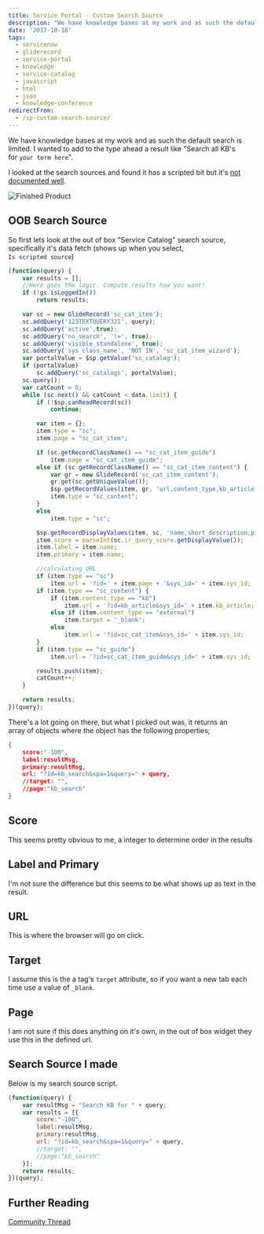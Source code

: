 ```yaml
---
title: Service Portal - Custom Search Source
description: "We have knowledge bases at my work and as such the default search is limited. I wanted to add to the type ahead a result like \"Search all KB's for\_your term ..."
date: '2017-10-18'
tags:
  - servicenow
  - gliderecord
  - service-portal
  - knowledge
  - service-catalog
  - javascript
  - html
  - json
  - knowledge-conference
redirectFrom:
  - /sp-custom-search-source/
---
```


<!--StartFragment-->

We have knowledge bases at my work and as such the default search is limited. I wanted to add to the type ahead a result like "Search all KB's for `your term here`".

I looked at the search sources and found it has a scripted bit but it's [not documented well](https://docs.servicenow.com/bundle/jakarta-servicenow-platform/page/build/service-portal/task/add-table-search-source.html).

![Finished Product](/assets/images/sp-custom-search-source.png)

## OOB Search Source

So first lets look at the out of box "Service Catalog" search source,\
specifically it's data fetch (shows up when you select,\
`Is scripted source`)

```javascript
(function(query) {
    var results = [];
    //Here goes the logic. Compute results how you want!
    if (!gs.isLoggedIn())
        return results;

    var sc = new GlideRecord('sc_cat_item');
    sc.addQuery('123TEXTQUERY321', query);
    sc.addQuery('active',true);
    sc.addQuery('no_search', '!=', true);
    sc.addQuery('visible_standalone', true);
    sc.addQuery('sys_class_name', 'NOT IN', 'sc_cat_item_wizard');
    var portalValue = $sp.getValue('sc_catalog');
    if (portalValue)
        sc.addQuery('sc_catalogs', portalValue);
    sc.query();
    var catCount = 0;
    while (sc.next() && catCount < data.limit) {
        if (!$sp.canReadRecord(sc))
            continue;

        var item = {};
        item.type = "sc";
        item.page = "sc_cat_item";

        if (sc.getRecordClassName() == "sc_cat_item_guide")
            item.page = "sc_cat_item_guide";
        else if (sc.getRecordClassName() == "sc_cat_item_content") {
            var gr = new GlideRecord('sc_cat_item_content');
            gr.get(sc.getUniqueValue());
            $sp.getRecordValues(item, gr, 'url,content_type,kb_article');
            item.type = "sc_content";
        }
        else
            item.type = "sc";

        $sp.getRecordDisplayValues(item, sc, 'name,short_description,picture,price,sys_id,sys_class_name');
        item.score = parseInt(sc.ir_query_score.getDisplayValue());
        item.label = item.name;
        item.primary = item.name;

        //calculating URL
        if (item.type == "sc")
            item.url = '?id=' + item.page + '&sys_id=' + item.sys_id;
        if (item.type == "sc_content") {
            if (item.content_type == "kb")
                item.url = '?id=kb_article&sys_id=' + item.kb_article;
            else if (item.content_type == "external")
                item.target = '_blank';
            else
                item.url = '?id=sc_cat_item&sys_id=' + item.sys_id;
        }
        if (item.type == "sc_guide")
            item.url = '?id=sc_cat_item_guide&sys_id=' + item.sys_id;

        results.push(item);
        catCount++;
    }

    return results;
})(query);
```

There's a lot going on there, but what I picked out was, it returns an\
array of objects where the object has the following properties;

```json
{
    score:"-100",
    label:resultMsg,
    primary:resultMsg,
    url: "?id=kb_search&spa=1&query=" + query,
    //target: "",
    //page:"kb_search"
}
```

## Score

This seems pretty obvious to me, a integer to determine order in the results

## Label and Primary

I'm not sure the difference but this seems to be what shows up as text in the result.

## URL

This is where the browser will go on click.

## Target

I assume this is the a tag's `target` attribute, so if you want a new tab each time use a value of `_blank`.

## Page

I am not sure if this does anything on it's own, in the out of box widget they use this in the defined url.

## Search Source I made

Below is my search source script.

```javascript
(function(query) {
    var resultMsg = "Search KB for " + query;
    var results = [{
        score:"-100",
        label:resultMsg,
        primary:resultMsg,
        url: "?id=kb_search&spa=1&query=" + query,
        //target: "",
        //page:"kb_search"
    }];
    return results;
})(query);
```

## Further Reading

[Community Thread](https://community.servicenow.com/community/develop/blog/2017/03/29/using-scripted-search-sources-to-search-external-websites-and-applications)

<!--EndFragment-->